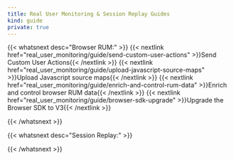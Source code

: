 ```yaml
---
title: Real User Monitoring & Session Replay Guides
kind: guide
private: true
---
```


{{< whatsnext desc="Browser RUM:" >}}
    {{< nextlink href="real_user_monitoring/guide/send-custom-user-actions" >}}Send Custom User Actions{{< /nextlink >}}
    {{< nextlink href="real_user_monitoring/guide/upload-javascript-source-maps" >}}Upload Javascript source maps{{< /nextlink >}}
    {{< nextlink href="real_user_monitoring/guide/enrich-and-control-rum-data" >}}Enrich and control browser RUM data{{< /nextlink >}}
    {{< nextlink href="real_user_monitoring/guide/browser-sdk-upgrade" >}}Upgrade the Browser SDK to V3{{< /nextlink >}}

{{< /whatsnext >}}

{{< whatsnext desc="Session Replay:" >}}

{{< /whatsnext >}}
